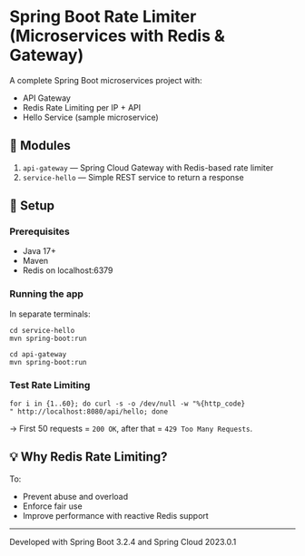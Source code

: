 
# Spring Boot Rate Limiter (Microservices with Redis & Gateway)

A complete Spring Boot microservices project with:

- API Gateway
- Redis Rate Limiting per IP + API
- Hello Service (sample microservice)

## 🧱 Modules

1. `api-gateway` — Spring Cloud Gateway with Redis-based rate limiter
2. `service-hello` — Simple REST service to return a response

## 🚀 Setup

### Prerequisites

- Java 17+
- Maven
- Redis on localhost:6379

### Running the app

In separate terminals:

```
cd service-hello
mvn spring-boot:run
```

```
cd api-gateway
mvn spring-boot:run
```

### Test Rate Limiting

```
for i in {1..60}; do curl -s -o /dev/null -w "%{http_code}
" http://localhost:8080/api/hello; done
```

→ First 50 requests = `200 OK`, after that = `429 Too Many Requests`.

## 💡 Why Redis Rate Limiting?

To:
- Prevent abuse and overload
- Enforce fair use
- Improve performance with reactive Redis support

---
Developed with Spring Boot 3.2.4 and Spring Cloud 2023.0.1
